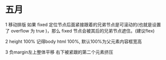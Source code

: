 # 五月

1 移动排版 如果 fixed 定位节点后面紧接跟着的兄弟节点是可滚动的(也就是设置了 overflow 为 true )，那么 fixed 节点会被其后的兄弟节点遮住。(建议flex)

2 height 100% 记得body html 100%,  默认100%为父元素内容框宽高 

3 负margin左上整体平移  右下被紧跟的第二个元素挤压

